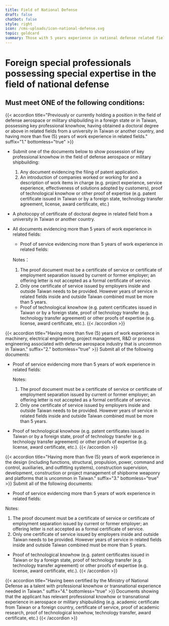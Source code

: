 ```yaml
---
title: Field of National Defense
draft: false
chatbot: false
style: right
icon: /cms-uploads/icon-national-defense.svg
topic: goldcard
summary: Those with 5 years experience in national defense related fields.
---
```

# Foreign special professionals possessing special expertise in the field of national defense

## Must meet **ONE** of the following conditions:

{{< accordion title="Previously or currently holding a position in the field of defense aerospace or military shipbuilding in a foreign state or in Taiwan, possessing key professional knowhow, having obtained a doctoral degree or above in related fields from a university in Taiwan or another country, and having more than five (5) years of work experience in related fields." suffix="1." bottomless="true" >}}
* Submit one of the documents below to show possession of key professional knowhow in the field of defense aerospace or military shipbuilding:

  1. Any document evidencing the filing of patent application.
  2. An introduction of companies worked or working for and a description of work items in charge (e.g. project experience, service experience, effectiveness of solutions adopted by customers), proof of technological knowhow or other proof of expertise (e.g. patent certificate issued in Taiwan or by a foreign state, technology transfer agreement, license, award certificate, etc.)  
* A photocopy of certificate of doctoral degree in related field from a university in Taiwan or another country.
* All documents evidencing more than 5 years of work experience in related fields:

  * Proof of service evidencing more than 5 years of work experience in related fields:

  Notes：

  1. The proof document must be a certificate of service or certificate of employment separation issued by current or former employer; an offering letter is not accepted as a formal certificate of service.
  2. Only one certificate of service issued by employers inside and outside Taiwan needs to be provided. However years of service in related fields inside and outside Taiwan combined must be more than 5 years. 

  * Proof of technological knowhow (e.g. patent certificates issued in Taiwan or by a foreign state, proof of technology transfer (e.g. technology transfer agreement) or other proofs of expertise (e.g. license, award certificate, etc.).
{{< /accordion >}}

{{< accordion title="Having more than five (5) years of work experience in machinery, electrical engineering, project management, R&D or process engineering associated with defense aerospace industry that is uncommon in Taiwan." suffix="2." bottomless="true" >}}
Submit all of the following documents:

* Proof of service evidencing more than 5 years of work experience in related fields:

  Notes:

  1. The proof document must be a certificate of service or certificate of employment separation issued by current or former employer; an offering letter is not accepted as a formal certificate of service.
  2. Only one certificate of service issued by employers inside and outside Taiwan needs to be provided. However years of service in related fields inside and outside Taiwan combined must be more than 5 years.
* Proof of technological knowhow (e.g. patent certificates issued in Taiwan or by a foreign state, proof of technology transfer (e.g. technology transfer agreement) or other proofs of expertise (e.g. license, award certificate, etc.).
{{< /accordion >}}

{{< accordion title="Having more than five (5) years of work experience in the design (including functions, structural, propulsion, power, command and control, auxiliaries, and outfitting systems), construction supervision, development, construction or project management of shipborne weaponry and platforms that is uncommon in Taiwan." suffix="3." bottomless="true" >}}
Submit all of the following documents:

* Proof of service evidencing more than 5 years of work experience in related fields:

Notes:

1. The proof document must be a certificate of service or certificate of employment separation issued by current or former employer; an offering letter is not accepted as a formal certificate of service.
2. Only one certificate of service issued by employers inside and outside Taiwan needs to be provided. However years of service in related fields inside and outside Taiwan combined must be more than 5 years.

* Proof of technological knowhow (e.g. patent certificates issued in Taiwan or by a foreign state, proof of technology transfer (e.g. technology transfer agreement) or other proofs of expertise (e.g. license, award certificate, etc.).
{{< /accordion >}}

{{< accordion title="Having been certified by the Ministry of National Defense as a talent with professional knowhow or transnational experience needed in Taiwan." suffix="4." bottomless="true" >}}
Documents showing that the applicant has relevant professional knowhow or transnational experience in aerospace or military shipbuilding (e.g. academic certificate from Taiwan or a foreign country, certificate of service, proof of academic research, proof of technological knowhow, technology transfer, award certificate, etc.)
{{< /accordion >}}
